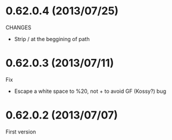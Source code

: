 # 0.62.0.4 (2013/07/25)

CHANGES

* Strip / at the beggining of path

# 0.62.0.3 (2013/07/11)

Fix

* Escape a white space to %20, not + to avoid GF (Kossy?) bug

# 0.62.0.2 (2013/07/07)

First version

